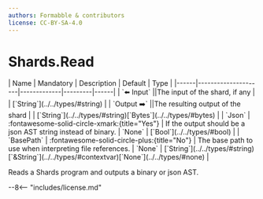 ```yaml
---
authors: Formabble & contributors
license: CC-BY-SA-4.0
---
```



# Shards.Read

<div class="sh-parameters" markdown="1">
| Name | Mandatory | Description | Default | Type |
|------|---------------------|-------------|---------|------|
| `⬅️ Input` ||The input of the shard, if any | | [`String`](../../types/#string) |
| `Output ➡️` ||The resulting output of the shard | | [`String`](../../types/#string)[`Bytes`](../../types/#bytes) |
| `Json` | :fontawesome-solid-circle-xmark:{title="Yes"}  | If the output should be a json AST string instead of binary. | `None` | [`Bool`](../../types/#bool) |
| `BasePath` | :fontawesome-solid-circle-plus:{title="No"}  | The base path to use when interpreting file references. | `None` | [`String`](../../types/#string)[`&String`](../../types/#contextvar)[`None`](../../types/#none) |

</div>

Reads a Shards program and outputs a binary or json AST.

--8<-- "includes/license.md"

